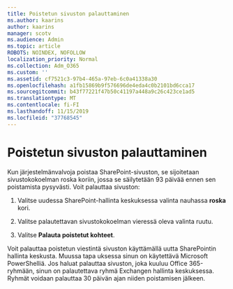 ```yaml
---
title: Poistetun sivuston palauttaminen
ms.author: kaarins
author: kaarins
manager: scotv
ms.audience: Admin
ms.topic: article
ROBOTS: NOINDEX, NOFOLLOW
localization_priority: Normal
ms.collection: Adm_O365
ms.custom: ''
ms.assetid: cf7521c3-97b4-465a-97eb-6c0a41338a30
ms.openlocfilehash: a1fb15869b9f576696de4eda4c0b2101bd6cca17
ms.sourcegitcommit: b43f77221f47b50c41197a448a9c26c423ce1ad5
ms.translationtype: MT
ms.contentlocale: fi-FI
ms.lasthandoff: 11/15/2019
ms.locfileid: "37768545"
---
```

# <a name="restore-a-deleted-site"></a>Poistetun sivuston palauttaminen

Kun järjestelmänvalvoja poistaa SharePoint-sivuston, se sijoitetaan sivustokokoelman roska koriin, jossa se säilytetään 93 päivää ennen sen poistamista pysyvästi. Voit palauttaa sivuston:
  
1. Valitse uudessa SharePoint-hallinta keskuksessa valinta nauhassa **roska** kori. 
    
2. Valitse palautettavan sivustokokoelman vieressä oleva valinta ruutu.
    
3. Valitse **Palauta poistetut kohteet**.
    
Voit palauttaa poistetun viestintä sivuston käyttämällä uutta SharePointin hallinta keskusta. Muussa tapa uksessa sinun on käytettävä Microsoft PowerShelliä. Jos haluat palauttaa sivuston, joka kuuluu Office 365-ryhmään, sinun on palautettava ryhmä Exchangen hallinta keskuksessa. Ryhmät voidaan palauttaa 30 päivän ajan niiden poistamisen jälkeen.
  

